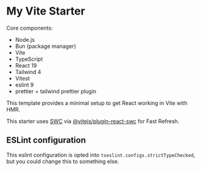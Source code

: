 # My Vite Starter

Core components:

- Node.js
- Bun (package manager)
- Vite
- TypeScript
- React 19
- Tailwind 4
- Vitest
- eslint 9
- prettier + tailwind prettier plugin

This template provides a minimal setup to get React working in Vite with HMR.

This starter uses [SWC](https://swc.rs/) via [@vitejs/plugin-react-swc](https://github.com/vitejs/vite-plugin-react-swc) for Fast Refresh.

## ESLint configuration

This eslint configuration is opted into `tseslint.configs.strictTypeChecked`, but you could change this to something else.
